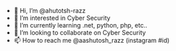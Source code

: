 - 👋 Hi, I’m @ahutotsh-razz
- 👀 I’m interested in Cyber Security
- 🌱 I’m currently learning .net, python, php, etc..
- 💞️ I’m looking to collaborate on Cyber Security
- 📫 How to reach me @aashutosh_razz (instagram #id)

<!---
ahutotsh-razz/ahutotsh-razz is a ✨ special ✨ repository because its `README.md` (this file) appears on your GitHub profile.
You can click the Preview link to take a look at your changes.
--->
